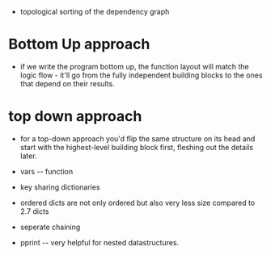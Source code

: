 * topological sorting of the dependency graph

# Bottom Up approach

* if we write the program bottom up, the function layout will match
  the logic flow - it'll go from the fully independent building blocks
  to the ones that depend on their results.

# top down approach

* for a top-down approach you'd flip the same structure on its head and
  start with the highest-level building block first, fleshing out the details
  later.

* vars -- function
* key sharing dictionaries
* ordered dicts are not only ordered but also very less size compared to 2.7 dicts

* seperate chaining
* pprint -- very helpful for nested datastructures.
